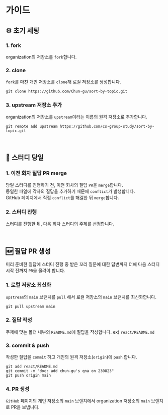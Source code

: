 # 가이드

## ⚙️ 초기 세팅

### 1. fork

organization의 저장소를 `fork`합니다.

### 2. clone

`fork`를 마친 개인 저장소를 `clone`해 로컬 저장소를 생성합니다.

```shell
git clone https://github.com/Chun-gu/sort-by-topic.git
```

### 3. upstream 저장소 추가

organization의 저장소를 `upstream`이라는 이름의 원격 저장소로 추가합니다.

```shell
git remote add upstream https://github.com/cs-group-study/sort-by-topic.git
```

<br/>

## 📌 스터디 당일

### 1. 이전 회차 질답 PR merge

당일 스터디를 진행하기 전, 이전 회차의 질답 `PR`을 `merge`합니다.  
동일한 파일에 각자의 질답을 추가하기 때문에 `conflict`가 발생합니다.  
GitHub 페이지에서 직접 `conflict`를 해결한 뒤 `merge`합니다.

### 2. 스터디 진행

스터디를 진행한 뒤, 다음 회차 스터디의 주제를 선정합니다.

<br/>

## 🆕 질답 PR 생성

미리 준비한 질답에 스터디 진행 중 받은 꼬리 질문에 대한 답변까지 더해 다음 스터디 시작 전까지 `PR`을 올려야 합니다.

### 1. 로컬 저장소 최신화

`upstream`의 `main` 브랜치를 `pull` 해서 로컬 저장소의 `main` 브랜치를 최신화합니다.

```shell
git pull upstream main
```

### 2. 질답 작성

주제에 맞는 폴더 내부의 `README.md`에 질답을 작성합니다. ex) `react/README.md`

### 3. commit & push

작성한 질답을 `commit` 하고 개인의 원격 저장소(`origin`)에 `push` 합니다.

```shell
git add react/README.md
git commit -m "doc: add chun-gu's qna on 230823"
git push origin main
```

### 4. PR 생성

`GitHub` 페이지의 개인 저장소의 `main` 브랜치에서 organization 저장소의 `main` 브랜치로 PR을 보냅니다.
